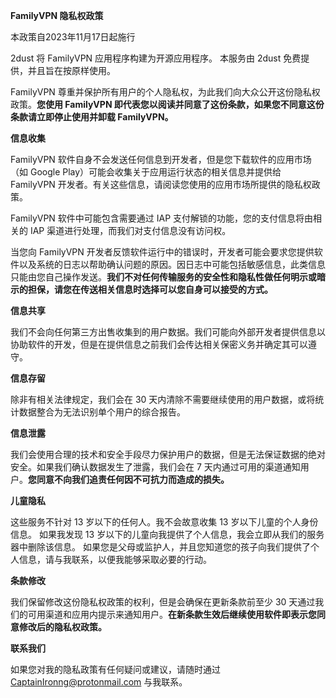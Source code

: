 **FamilyVPN 隐私权政策**

本政策自2023年11月17日起施行

2dust 将 FamilyVPN 应用程序构建为开源应用程序。 本服务由 2dust 免费提供，并且旨在按原样使用。

FamilyVPN 尊重并保护所有用户的个人隐私权，为此我们向大众公开这份隐私权政策。**您使用 FamilyVPN 即代表您以阅读并同意了这份条款，如果您不同意这份条款请立即停止使用并卸载 FamilyVPN。**

**信息收集**

FamilyVPN 软件自身不会发送任何信息到开发者，但是您下载软件的应用市场（如 Google Play）可能会收集关于应用运行状态的相关信息并提供给 FamilyVPN 开发者。有关这些信息，请阅读您使用的应用市场所提供的隐私权政策。

FamilyVPN 软件中可能包含需要通过 IAP 支付解锁的功能，您的支付信息将由相关的 IAP 渠道进行处理，而我们对支付信息没有访问权。

当您向 FamilyVPN 开发者反馈软件运行中的错误时，开发者可能会要求您提供软件以及系统的日志以帮助确认问题的原因。因日志中可能包括敏感信息，此类信息只能由您自己操作发送。**我们不对任何传输服务的安全性和隐私性做任何明示或暗示的担保，请您在传送相关信息时选择可以您自身可以接受的方式。**

**信息共享**

我们不会向任何第三方出售收集到的用户数据。我们可能向外部开发者提供信息以协助软件的开发，但是在提供信息之前我们会传达相关保密义务并确定其可以遵守。

**信息存留**

除非有相关法律规定，我们会在 30 天内清除不需要继续使用的用户数据，或将统计数据整合为无法识别单个用户的综合报告。

**信息泄露**

我们会使用合理的技术和安全手段尽力保护用户的数据，但是无法保证数据的绝对安全。如果我们确认数据发生了泄露，我们会在 7 天内通过可用的渠道通知用户。**您同意不向我们追责任何因不可抗力而造成的损失。**

**儿童隐私**

这些服务不针对 13 岁以下的任何人。我不会故意收集 13 岁以下儿童的个人身份信息。 如果我发现 13 岁以下的儿童向我提供了个人信息，我会立即从我们的服务器中删除该信息。 如果您是父母或监护人，并且您知道您的孩子向我们提供了个人信息，请与我联系，以便我能够采取必要的行动。

**条款修改**

我们保留修改这份隐私权政策的权利，但是会确保在更新条款前至少 30 天通过我们的可用渠道和应用内提示来通知用户。**在新条款生效后继续使用软件即表示您同意修改后的隐私权政策。**

**联系我们**

如果您对我的隐私政策有任何疑问或建议，请随时通过 CaptainIronng@protonmail.com 与我联系。

